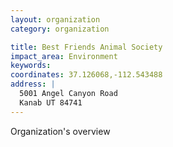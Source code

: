 ```yaml
---
layout: organization
category: organization

title: Best Friends Animal Society
impact_area: Environment
keywords: 
coordinates: 37.126068,-112.543488
address: |
  5001 Angel Canyon Road
  Kanab UT 84741
---
```

Organization's overview
